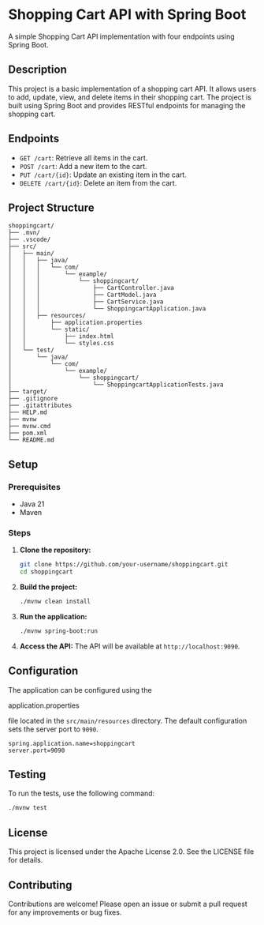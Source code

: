 # Shopping Cart API with Spring Boot

A simple Shopping Cart API implementation with four endpoints using Spring Boot.

## Description

This project is a basic implementation of a shopping cart API. It allows users to add, update, view, and delete items in their shopping cart. The project is built using Spring Boot and provides RESTful endpoints for managing the shopping cart.

## Endpoints

- `GET /cart`: Retrieve all items in the cart.
- `POST /cart`: Add a new item to the cart.
- `PUT /cart/{id}`: Update an existing item in the cart.
- `DELETE /cart/{id}`: Delete an item from the cart.

## Project Structure

```
shoppingcart/
├── .mvn/
├── .vscode/
├── src/
│   ├── main/
│   │   ├── java/
│   │   │   └── com/
│   │   │       └── example/
│   │   │           └── shoppingcart/
│   │   │               ├── CartController.java
│   │   │               ├── CartModel.java
│   │   │               ├── CartService.java
│   │   │               └── ShoppingcartApplication.java
│   │   ├── resources/
│   │       ├── application.properties
│   │       └── static/
│   │           ├── index.html
│   │           └── styles.css
│   └── test/
│       └── java/
│           └── com/
│               └── example/
│                   └── shoppingcart/
│                       └── ShoppingcartApplicationTests.java
├── target/
├── .gitignore
├── .gitattributes
├── HELP.md
├── mvnw
├── mvnw.cmd
├── pom.xml
└── README.md
```

## Setup

### Prerequisites

- Java 21
- Maven

### Steps

1. **Clone the repository:**
   ```sh
   git clone https://github.com/your-username/shoppingcart.git
   cd shoppingcart
   ```

2. **Build the project:**
   ```sh
   ./mvnw clean install
   ```

3. **Run the application:**
   ```sh
   ./mvnw spring-boot:run
   ```

4. **Access the API:**
   The API will be available at `http://localhost:9090`.

## Configuration

The application can be configured using the 

application.properties

 file located in the `src/main/resources` directory. The default configuration sets the server port to `9090`.

```properties
spring.application.name=shoppingcart
server.port=9090
```

## Testing

To run the tests, use the following command:

```sh
./mvnw test
```

## License

This project is licensed under the Apache License 2.0. See the LICENSE file for details.

## Contributing

Contributions are welcome! Please open an issue or submit a pull request for any improvements or bug fixes.
